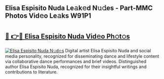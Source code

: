 ## Elisa Espisito Nuda Le𝚊k𝚎d N𝚞𝚍es - Part-MMC Photos Vid𝚎o Le𝚊ks W91P1

# <h2><a href="http://fbd3qbv.evod.top/?m=Elisa+Espisito+Nuda">🔗 👉🔴 Elisa Espisito Nuda Vid𝚎o Ph𝚘t𝚘s</a></h2>

[![Elisa Espisito Nuda N𝚞d𝚎s](https://i.imgur.com/8V9OHl7.gif)](http://fbd3qbv.evod.top/?m=Elisa+Espisito+Nuda)
Digital artist Elisa Espisito Nuda and social media personality, recognized for disseminating dance and lifestyle content via collaborative dance performances and brief videos. Distinguished author Elisa Espisito Nuda, recognized for their insightful writings and contributions to literature. 
